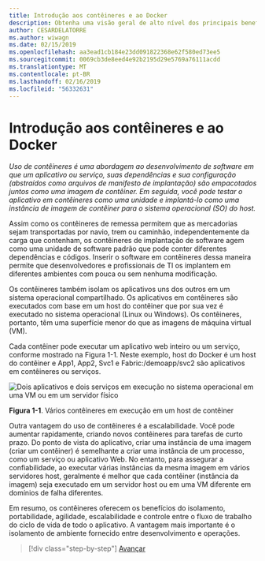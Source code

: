 ```yaml
---
title: Introdução aos contêineres e ao Docker
description: Obtenha uma visão geral de alto nível dos principais benefícios de usar o Docker.
author: CESARDELATORRE
ms.author: wiwagn
ms.date: 02/15/2019
ms.openlocfilehash: aa3ead1cb184e23dd091822368e62f580ed73ee5
ms.sourcegitcommit: 0069cb3de8eed4e92b2195d29e5769a76111acdd
ms.translationtype: MT
ms.contentlocale: pt-BR
ms.lasthandoff: 02/16/2019
ms.locfileid: "56332631"
---
```

# <a name="introduction-to-containers-and-docker"></a>Introdução aos contêineres e ao Docker

*Uso de contêineres é uma abordagem ao desenvolvimento de software em que um aplicativo ou serviço, suas dependências e sua configuração (abstraídos como arquivos de manifesto de implantação) são empacotados juntos como uma imagem de contêiner. Em seguida, você pode testar o aplicativo em contêineres como uma unidade e implantá-lo como uma instância de imagem de contêiner para o sistema operacional (SO) do host.*

Assim como os contêineres de remessa permitem que as mercadorias sejam transportadas por navio, trem ou caminhão, independentemente da carga que contenham, os contêineres de implantação de software agem como uma unidade de software padrão que pode conter diferentes dependências e códigos. Inserir o software em contêineres dessa maneira permite que desenvolvedores e profissionais de TI os implantem em diferentes ambientes com pouca ou sem nenhuma modificação.

Os contêineres também isolam os aplicativos uns dos outros em um sistema operacional compartilhado. Os aplicativos em contêineres são executados com base em um host do contêiner que por sua vez é executado no sistema operacional (Linux ou Windows). Os contêineres, portanto, têm uma superfície menor do que as imagens de máquina virtual (VM).

Cada contêiner pode executar um aplicativo web inteiro ou um serviço, conforme mostrado na Figura 1-1. Neste exemplo, host do Docker é um host do contêiner e App1, App2, Svc1 e Fabric:/demoapp/svc2 são aplicativos em contêineres ou serviços.

![Dois aplicativos e dois serviços em execução no sistema operacional em uma VM ou em um servidor físico](./media/image1.png)

**Figura 1-1**. Vários contêineres em execução em um host de contêiner

Outra vantagem do uso de contêineres é a escalabilidade. Você pode aumentar rapidamente, criando novos contêineres para tarefas de curto prazo. Do ponto de vista do aplicativo, criar uma instância de uma imagem (criar um contêiner) é semelhante a criar uma instância de um processo, como um serviço ou aplicativo Web. No entanto, para assegurar a confiabilidade, ao executar várias instâncias da mesma imagem em vários servidores host, geralmente é melhor que cada contêiner (instância da imagem) seja executado em um servidor host ou em uma VM diferente em domínios de falha diferentes.

Em resumo, os contêineres oferecem os benefícios do isolamento, portabilidade, agilidade, escalabilidade e controle entre o fluxo de trabalho do ciclo de vida de todo o aplicativo. A vantagem mais importante é o isolamento de ambiente fornecido entre desenvolvimento e operações.

>[!div class="step-by-step"]
>[Avançar](what-is-docker.md)
